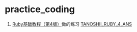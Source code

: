 # practice_coding
1. [Ruby基础教程（第4版）](http://book.douban.com/subject/25958845/)做的练习
   [TANOSHII_RUBY_4_ANS](https://github.com/frechei/practice_coding/tree/master/TANOSHII_RUBY_4_ANS)
